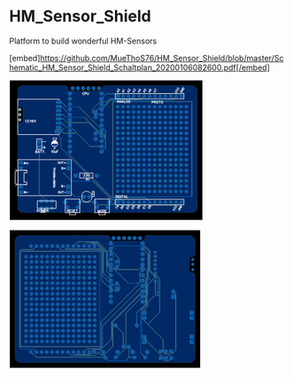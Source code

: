 # HM_Sensor_Shield
Platform to build wonderful HM-Sensors



[embed]https://github.com/MueThoS76/HM_Sensor_Shield/blob/master/Schematic_HM_Sensor_Shield_Schaltplan_20200106082600.pdf[/embed]


 ![picture](https://raw.githubusercontent.com/MueThoS76/HM_Sensor_Shield/master/HM_Sensor_Shield_Front.png)
 
 ![picture](https://raw.githubusercontent.com/MueThoS76/HM_Sensor_Shield/master/HM_Sensor_Shield_Back.png)
